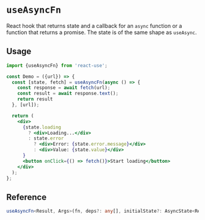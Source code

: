 # `useAsyncFn`

React hook that returns state and a callback for an `async` function or a
function that returns a promise. The state is of the same shape as `useAsync`.

## Usage

```jsx
import {useAsyncFn} from 'react-use';

const Demo = ({url}) => {
  const [state, fetch] = useAsyncFn(async () => {
    const response = await fetch(url);
    const result = await response.text();
    return result
  }, [url]);

  return (
    <div>
      {state.loading
        ? <div>Loading...</div>
        : state.error
          ? <div>Error: {state.error.message}</div>
          : <div>Value: {state.value}</div>
      }
      <button onClick={() => fetch()}>Start loading</button>
    </div>
  );
};
```

## Reference

```ts
useAsyncFn<Result, Args>(fn, deps?: any[], initialState?: AsyncState<Result>);
```
